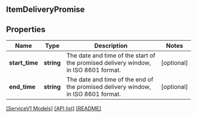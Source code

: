 ## ItemDeliveryPromise

## Properties

Name | Type | Description | Notes
------------ | ------------- | ------------- | -------------
**start_time** | **string** | The date and time of the start of the promised delivery window, in ISO 8601 format. | [optional]
**end_time** | **string** | The date and time of the end of the promised delivery window, in ISO 8601 format. | [optional]

[[ServiceV1 Models]](../) [[API list]](../../Api) [[README]](../../../README.md)
